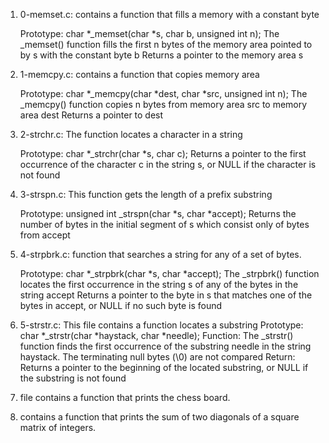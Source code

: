 1. 0-memset.c: contains a function that fills a memory with a constant byte

    Prototype: char *_memset(char *s, char b, unsigned int n);
    The _memset() function fills the first n bytes of the memory area pointed to by s with the constant byte b
    Returns a pointer to the memory area s
	
2. 1-memcpy.c: contains a function that copies memory area

    Prototype: char *_memcpy(char *dest, char *src, unsigned int n);
    The _memcpy() function copies n bytes from memory area src to memory area dest
    Returns a pointer to dest
	
3. 2-strchr.c: The function locates a character in a string

    Prototype: char *_strchr(char *s, char c);
    Returns a pointer to the first occurrence of the character c in the string s, or NULL if the character is not found
	
4. 3-strspn.c: This function gets the length of a prefix substring

    Prototype: unsigned int _strspn(char *s, char *accept);
    Returns the number of bytes in the initial segment of s which consist only of bytes from accept
	
5. 4-strpbrk.c: function that searches a string for any of a set of bytes.

    Prototype: char *_strpbrk(char *s, char *accept);
    The _strpbrk() function locates the first occurrence in the string s of any of the bytes in the string accept
    Returns a pointer to the byte in s that matches one of the bytes in accept, or NULL if no such byte is found
	
6. 5-strstr.c: This file contains a function locates a substring
Prototype: char *_strstr(char *haystack, char *needle);
Function: The _strstr() function finds the first occurrence of the substring needle in the string haystack. The terminating null bytes (\0) are not compared
Return: Returns a pointer to the beginning of the located substring, or NULL if the substring is not found

7. file contains a function that prints the chess board.
8. contains a function that prints the sum of two diagonals of a square matrix of integers.
